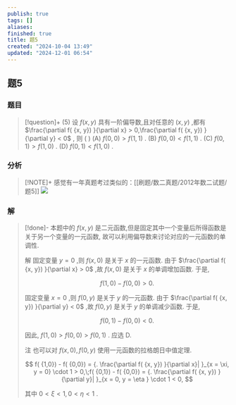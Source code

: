 ```yaml
---
publish: true
tags: []
aliases: 
finished: true
title: 题5
created: "2024-10-04 13:49"
updated: "2024-12-01 06:54"
---
```

## 题5
### 题目
> [!question]+
> (5) 设 $f( {x, y})$ 具有一阶偏导数,且对任意的 $( {x, y})$ ,都有 $\frac{\partial f( {x, y}) }{\partial x} > 0,\frac{\partial f( {x, y}) }{\partial y} < 0$ , 则 ( )
> (A) $f( {0,0}) > f( {1,1})$ . 
> (B) $f( {0,0}) < f( {1,1})$ .
> (C) $f( {0,1}) > f( {1,0})$ . 
> (D) $f( {0,1}) < f( {1,0})$ .
### 分析
> [!NOTE]+
> 感觉有一年真题考过类似的：[[刷题/数二真题/2012年数二试题/题5]]
> ![](https://img.hwenyi.live/202411301310181.webp)
### 解
> [!done]-
> 本题中的 $f( {x, y})$ 是二元函数,但是固定其中一个变量后所得函数是关于另一个变量的一元函数, 故可以利用偏导数来讨论对应的一元函数的单调性.
> 
> 解 固定变量 $y = 0$ ,则 $f( {x,0})$ 是关于 $x$ 的一元函数. 由于 $\frac{\partial f( {x, y}) }{\partial x} > 0$ ,故 $f( {x,0})$ 是关于 $x$ 的单调增加函数. 于是,
> 
> $$
> f( {1,0}) - f( {0,0}) > 0.
> $$
> 
> 固定变量 $x = 0$ ,则 $f( {0, y})$ 是关于 $y$ 的一元函数. 由于 $\frac{\partial f( {x, y}) }{\partial y} < 0$ ,故 $f( {0, y})$ 是关于 $y$ 的单调减少函数. 于是,
> 
> $$
> f( {0,1}) - f( {0,0}) < 0.
> $$
> 
> 因此, $f( {1,0}) > f( {0,0}) > f( {0,1})$ . 应选 D.
> 
> 注 也可以对 $f( {x,0}), f( {0, y})$ 使用一元函数的拉格朗日中值定理.
> 
> $$
> f( {1,0}) - f( {0,0}) = {. \frac{\partial f( {x, y}) }{\partial x}| }_{x = \xi, y = 0} \cdot 1 > 0,\;f( {0,1}) - f( {0,0}) = {. \frac{\partial f( {x, y}) }{\partial y}| }_{x = 0, y = \eta } \cdot 1 < 0,
> $$
> 
> 其中 $0 < \xi < 1,0 < \eta < 1$ .